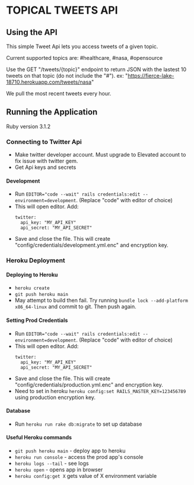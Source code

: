 # TOPICAL TWEETS API

## Using the API
This simple Tweet Api lets you access tweets of a given topic.

Current supported topics are: #healthcare, #nasa, #opensource

Use the GET "/tweets/{topic}" endpoint to return JSON with the lastest 10 tweets on that topic (do not include the "#").
ex: "https://fierce-lake-18710.herokuapp.com/tweets/nasa" 

We pull the most recent tweets every hour.

## Running the Application
Ruby version 3.1.2

### Connecting to Twitter Api 
- Make twitter developer account. Must upgrade to Elevated account to fix issue with twitter gem.
- Get Api keys and secrets

#### Development
- Run `EDITOR="code --wait" rails credentials:edit --environment=development`. (Replace "code" with editor of choice)
- This will open editor. Add:
  ```
  twitter:
    api_key: "MY_API_KEY"
    api_secret: "MY_API_SECRET"
  ```
- Save and close the file. This will create "config/credentials/development.yml.enc" and encryption key.

### Heroku Deployment
#### Deploying to Heroku
- `heroku create`
- `git push heroku main` 
- May attempt to build then fail. Try running `bundle lock --add-platform x86_64-linux` and commit to git. Then push again.

#### Setting Prod Credentials
- Run `EDITOR="code --wait" rails credentials:edit --environment=development`. (Replace "code" with editor of choice)
- This will open editor. Add:
  ```
  twitter:
    api_key: "MY_API_KEY"
    api_secret: "MY_API_SECRET"
  ```
- Save and close the file. This will create "config/credentials/production.yml.enc" and encryption key.
- Need to set in heroku `heroku config:set RAILS_MASTER_KEY=123456789` using production encryption key.

#### Database
- Run `heroku run rake db:migrate` to set up database

#### Useful Heroku commands
- `git push heroku main` - deploy app to heroku
- `heroku run console` - access the prod app's console
- `heroku logs --tail` - see logs
- `heroku open` - opens app in browser
- `heroku config:get X` gets value of X environment variable

